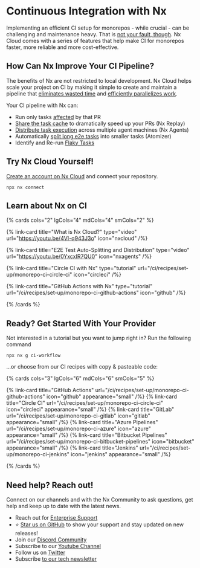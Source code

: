 # Continuous Integration with Nx

Implementing an efficient CI setup for monorepos - while crucial - can be challenging and maintenance heavy. That is [not your fault, though](/ci/intro/why-nx-cloud). Nx Cloud comes with a series of features that help make CI for monorepos faster, more reliable and more cost-effective.

## How Can Nx Improve Your CI Pipeline?

The benefits of Nx are not restricted to local development. Nx Cloud helps scale your project on CI by making it simple to create and maintain a pipeline that [eliminates wasted time](/ci/concepts/reduce-waste) and [efficiently parallelizes work](/ci/concepts/parallelization-distribution).

Your CI pipeline with Nx can:

- Run only tasks [affected](/ci/features/affected) by that PR
- [Share the task cache](/ci/features/remote-cache) to dramatically speed up your PRs (Nx Replay)
- [Distribute task execution](/ci/features/distribute-task-execution) across multiple agent machines (Nx Agents)
- Automatically [split long e2e tasks](/ci/features/split-e2e-tasks) into smaller tasks (Atomizer)
- Identify and Re-run [Flaky Tasks](/ci/features/flaky-tasks)

## Try Nx Cloud Yourself!

[Create an account on Nx Cloud](https://cloud.nx.app) and connect your repository.

```shell
npx nx connect
```

## Learn about Nx on CI

{% cards cols="2" lgCols="4" mdCols="4" smCols="2" %}

{% link-card title="What is Nx Cloud?" type="video" url="https://youtu.be/4VI-q943J3o" icon="nxcloud" /%}

{% link-card title="E2E Test Auto-Splitting and Distribution" type="video" url="https://youtu.be/0YxcxIR7QU0" icon="nxagents" /%}

{% link-card title="Circle CI with Nx" type="tutorial" url="/ci/recipes/set-up/monorepo-ci-circle-ci" icon="circleci" /%}

{% link-card title="GitHub Actions with Nx" type="tutorial" url="/ci/recipes/set-up/monorepo-ci-github-actions" icon="github" /%}

{% /cards %}

## Ready? Get Started With Your Provider

Not interested in a tutorial but you want to jump right in? Run the following command

```shell
npx nx g ci-workflow
```

...or choose from our CI recipes with copy & pasteable code:

{% cards cols="3" lgCols="6" mdCols="6" smCols="5"  %}

{% link-card title="GitHub Actions" url="/ci/recipes/set-up/monorepo-ci-github-actions" icon="github" appearance="small" /%}
{% link-card title="Circle CI" url="/ci/recipes/set-up/monorepo-ci-circle-ci" icon="circleci" appearance="small" /%}
{% link-card title="GitLab" url="/ci/recipes/set-up/monorepo-ci-gitlab" icon="gitlab" appearance="small" /%}
{% link-card title="Azure Pipelines" url="/ci/recipes/set-up/monorepo-ci-azure" icon="azure" appearance="small" /%}
{% link-card title="Bitbucket Pipelines" url="/ci/recipes/set-up/monorepo-ci-bitbucket-pipelines" icon="bitbucket" appearance="small" /%}
{% link-card title="Jenkins" url="/ci/recipes/set-up/monorepo-ci-jenkins" icon="jenkins" appearance="small" /%}

{% /cards %}

## Need help? Reach out!

Connect on our channels and with the Nx Community to ask questions, get help and keep up to date with the latest news.

- Reach out for [Enterprise Support](/enterprise)
- ⭐️ [Star us on GitHub](https://github.com/nrwl/nx) to show your support and stay updated on new releases!
- Join our [Discord Community](https://go.nx.dev/community)
- Subscribe to our [Youtube Channel](https://www.youtube.com/@nxdevtools)
- Follow us on [Twitter](https://twitter.com/nxdevtools)
- Subscribe [to our tech newsletter](https://go.nrwl.io/nx-newsletter)
